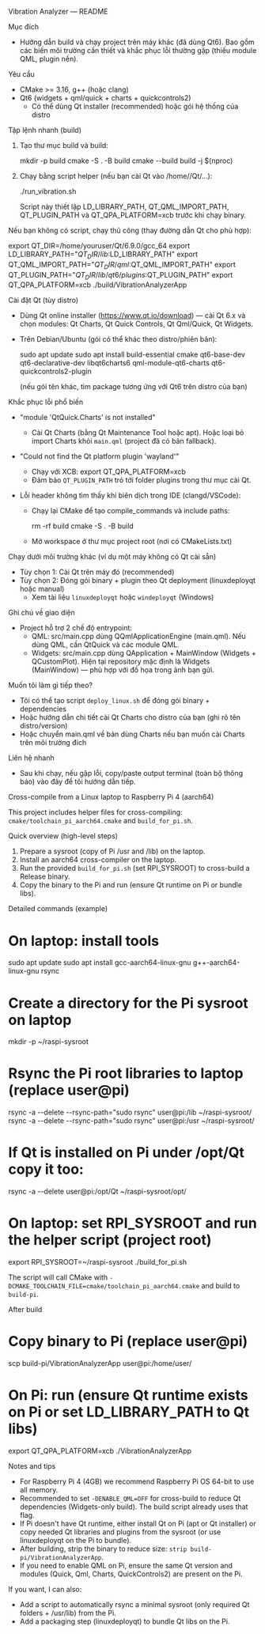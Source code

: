Vibration Analyzer — README

Mục đích
- Hướng dẫn build và chạy project trên máy khác (đã dùng Qt6). Bao gồm các biến môi trường cần thiết và khắc phục lỗi thường gặp (thiếu module QML, plugin nền).

Yêu cầu
- CMake >= 3.16, g++ (hoặc clang)
- Qt6 (widgets + qml/quick + charts + quickcontrols2)
  - Có thể dùng Qt installer (recommended) hoặc gói hệ thống của distro

Tập lệnh nhanh (build)
1. Tạo thư mục build và build:

   mkdir -p build
   cmake -S . -B build
   cmake --build build -j $(nproc)

2. Chạy bằng script helper (nếu bạn cài Qt vào /home/<user>/Qt/...):

   ./run_vibration.sh

   Script này thiết lập LD_LIBRARY_PATH, QT_QML_IMPORT_PATH, QT_PLUGIN_PATH và QT_QPA_PLATFORM=xcb trước khi chạy binary.

Nếu bạn không có script, chạy thủ công (thay đường dẫn Qt cho phù hợp):

   export QT_DIR=/home/youruser/Qt/6.9.0/gcc_64
   export LD_LIBRARY_PATH="$QT_DIR/lib:$LD_LIBRARY_PATH"
   export QT_QML_IMPORT_PATH="$QT_DIR/qml:$QT_QML_IMPORT_PATH"
   export QT_PLUGIN_PATH="$QT_DIR/lib/qt6/plugins:$QT_PLUGIN_PATH"
   export QT_QPA_PLATFORM=xcb
   ./build/VibrationAnalyzerApp

Cài đặt Qt (tùy distro)
- Dùng Qt online installer (https://www.qt.io/download) — cài Qt 6.x và chọn modules: Qt Charts, Qt Quick Controls, Qt Qml/Quick, Qt Widgets.
- Trên Debian/Ubuntu (gói có thể khác theo distro/phiên bản):

  sudo apt update
  sudo apt install build-essential cmake qt6-base-dev qt6-declarative-dev libqt6charts6 qml-module-qt6-charts qt6-quickcontrols2-plugin

  (nếu gói tên khác, tìm package tương ứng với Qt6 trên distro của bạn)

Khắc phục lỗi phổ biến
- "module 'QtQuick.Charts' is not installed"
  - Cài Qt Charts (bằng Qt Maintenance Tool hoặc apt). Hoặc loại bỏ import Charts khỏi `main.qml` (project đã có bản fallback).

- "Could not find the Qt platform plugin 'wayland'"
  - Chạy với XCB: export QT_QPA_PLATFORM=xcb
  - Đảm bảo `QT_PLUGIN_PATH` trỏ tới folder plugins trong thư mục cài Qt.

- Lỗi header không tìm thấy khi biên dịch trong IDE (clangd/VSCode):
  - Chạy lại CMake để tạo compile_commands và include paths:

    rm -rf build
    cmake -S . -B build

  - Mở workspace ở thư mục project root (nơi có CMakeLists.txt)

Chạy dưới môi trường khác (ví dụ một máy không có Qt cài sẵn)
- Tùy chọn 1: Cài Qt trên máy đó (recommended)
- Tùy chọn 2: Đóng gói binary + plugin theo Qt deployment (linuxdeployqt hoặc manual)
  - Xem tài liệu `linuxdeployqt` hoặc `windeployqt` (Windows)

Ghi chú về giao diện
- Project hỗ trợ 2 chế độ entrypoint:
  - QML: src/main.cpp dùng QQmlApplicationEngine (main.qml). Nếu dùng QML, cần QtQuick và các module QML.
  - Widgets: src/main.cpp dùng QApplication + MainWindow (Widgets + QCustomPlot). Hiện tại repository mặc định là Widgets (MainWindow) — phù hợp với đồ họa trong ảnh bạn gửi.

Muốn tôi làm gì tiếp theo?
- Tôi có thể tạo script `deploy_linux.sh` để đóng gói binary + dependencies
- Hoặc hướng dẫn chi tiết cài Qt Charts cho distro của bạn (ghi rõ tên distro/version)
- Hoặc chuyển main.qml về bản dùng Charts nếu bạn muốn cài Charts trên môi trường đích

Liên hệ nhanh
- Sau khi chạy, nếu gặp lỗi, copy/paste output terminal (toàn bộ thông báo) vào đây để tôi hướng dẫn tiếp.

Cross-compile from a Linux laptop to Raspberry Pi 4 (aarch64)

This project includes helper files for cross-compiling: `cmake/toolchain_pi_aarch64.cmake` and `build_for_pi.sh`.

Quick overview (high-level steps)
1. Prepare a sysroot (copy of Pi /usr and /lib) on the laptop.
2. Install an aarch64 cross-compiler on the laptop.
3. Run the provided `build_for_pi.sh` (set RPI_SYSROOT) to cross-build a Release binary.
4. Copy the binary to the Pi and run (ensure Qt runtime on Pi or bundle libs).

Detailed commands (example)

# On laptop: install tools
sudo apt update
sudo apt install gcc-aarch64-linux-gnu g++-aarch64-linux-gnu rsync

# Create a directory for the Pi sysroot on laptop
mkdir -p ~/raspi-sysroot

# Rsync the Pi root libraries to laptop (replace user@pi)
rsync -a --delete --rsync-path="sudo rsync" user@pi:/lib ~/raspi-sysroot/
rsync -a --delete --rsync-path="sudo rsync" user@pi:/usr ~/raspi-sysroot/
# If Qt is installed on Pi under /opt/Qt copy it too:
rsync -a --delete user@pi:/opt/Qt ~/raspi-sysroot/opt/

# On laptop: set RPI_SYSROOT and run the helper script (project root)
export RPI_SYSROOT=~/raspi-sysroot
./build_for_pi.sh

The script will call CMake with `-DCMAKE_TOOLCHAIN_FILE=cmake/toolchain_pi_aarch64.cmake` and build to `build-pi`.

After build

# Copy binary to Pi (replace user@pi)
scp build-pi/VibrationAnalyzerApp user@pi:/home/user/

# On Pi: run (ensure Qt runtime exists on Pi or set LD_LIBRARY_PATH to Qt libs)
export QT_QPA_PLATFORM=xcb
./VibrationAnalyzerApp

Notes and tips
- For Raspberry Pi 4 (4GB) we recommend Raspberry Pi OS 64-bit to use all memory.
- Recommended to set `-DENABLE_QML=OFF` for cross-build to reduce Qt dependencies (Widgets-only build). The build script already uses that flag.
- If Pi doesn't have Qt runtime, either install Qt on Pi (apt or Qt installer) or copy needed Qt libraries and plugins from the sysroot (or use linuxdeployqt on the Pi to bundle).
- After building, strip the binary to reduce size: `strip build-pi/VibrationAnalyzerApp`.
- If you need to enable QML on Pi, ensure the same Qt version and modules (Quick, Qml, Charts, QuickControls2) are present on the Pi.

If you want, I can also:
- Add a script to automatically rsync a minimal sysroot (only required Qt folders + /usr/lib) from the Pi. 
- Add a packaging step (linuxdeployqt) to bundle Qt libs on the Pi.
